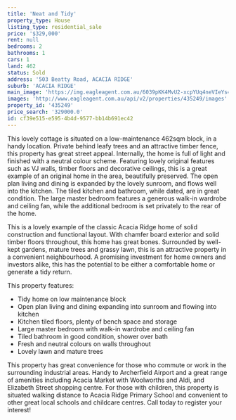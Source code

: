 ```yaml
---
title: 'Neat and Tidy'
property_type: House
listing_type: residential_sale
price: '$329,000'
rent: null
bedrooms: 2
bathrooms: 1
cars: 1
land: 462
status: Sold
address: '503 Beatty Road, ACACIA RIDGE'
suburb: 'ACACIA RIDGE'
main_image: 'https://img.eagleagent.com.au/6039pKK4MvU2-xcpYUq4neVIeYs=/1280x854/smart/https://s3-us-west-2.amazonaws.com/eagleagent-orig/images/6822216/128970366-image-M.jpg'
images: 'http://www.eagleagent.com.au/api/v2/properties/435249/images'
property_id: '435249'
price_search: '329000.0'
id: cf39e515-e595-4b4d-9577-bb14b691ec42
---
```

This lovely cottage is situated on a low-maintenance 462sqm block, in a handy location. Private behind leafy trees and an attractive timber fence, this property has great street appeal. Internally, the home is full of light and finished with a neutral colour scheme. Featuring lovely original features such as VJ walls, timber floors and decorative ceilings, this is a great example of an original home in the area, beautifully preserved. The open plan living and dining is expanded by the lovely sunroom, and flows well into the kitchen. The tiled kitchen and bathroom, while dated, are in great condition. The large master bedroom features a generous walk-in wardrobe and ceiling fan, while the additional bedroom is set privately to the rear of the home.

This is a lovely example of the classic Acacia Ridge home of solid construction and functional layout. With chamfer board exterior and solid timber floors throughout, this home has great bones. Surrounded by well-kept gardens, mature trees and grassy lawn, this is an attractive property in a convenient neighbourhood. A promising investment for home owners and investors alike, this has the potential to be either a comfortable home or generate a tidy return.

This property features:

*  Tidy home on low maintenance block
*  Open plan living and dining expanding into sunroom and flowing into kitchen
*  Kitchen tiled floors, plenty of bench space and storage
*  Large master bedroom with walk-in wardrobe and ceiling fan
*  Tiled bathroom in good condition, shower over bath
*  Fresh and neutral colours on walls throughout
*  Lovely lawn and mature trees

This property has great convenience for those who commute or work in the surrounding industrial areas. Handy to Archerfield Airport and a great range of amenities including Acacia Market with Woolworths and Aldi, and Elizabeth Street shopping centre. For those with children, this property is situated walking distance to Acacia Ridge Primary School and convenient to other great local schools and childcare centres. Call today to register your interest!